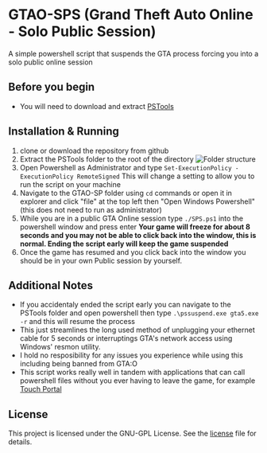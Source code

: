 # GTAO-SPS (Grand Theft Auto Online - Solo Public Session)
A simple powershell script that suspends the GTA process forcing you into a solo public online session

## Before you begin
- You will need to download and extract [PSTools](https://docs.microsoft.com/en-us/sysinternals/downloads/pstools)

## Installation & Running
1. clone or download the repository from github 
2. Extract the PSTools folder to the root of the directory
![Folder structure](https://i.imgur.com/yMTbg0n.png)
3. Open Powershell as Administrator and type `Set-ExecutionPolicy -ExecutionPolicy RemoteSigned` This will change a setting to allow you to run the script on your machine
4. Navigate to the GTAO-SP folder using `cd` commands or open it in explorer and click "file" at the top left then "Open Windows Powershell" (this does not need to run as administrator)
5. While you are in a public GTA Online session type `./SPS.ps1` into the powershell window and press enter **Your game will freeze for about 8 seconds and you may not be able to click back into the window, this is normal. Ending the script early will keep the game suspended**
9. Once the game has resumed and you click back into the window you should be in your own Public session by yourself. 

## Additional Notes
- If you accidentaly ended the script early you can navigate to the PSTools folder and open powershell then type `.\pssuspend.exe gta5.exe -r` and this will resume the process
- This just streamlines the long used method of unplugging your ethernet cable for 5 seconds or interruptings GTA's network access using Windows' resmon utility.
- I hold no resposibility for any issues you experience while using this including being banned from GTA:O
- This script works really well in tandem with applications that can call powershell files without you ever having to leave the game, for example [Touch Portal](https://www.touch-portal.com/)
## License
This project is licensed under the GNU-GPL License. See the [license](https://github.com/Catbirby/GTAO-SPS/blob/master/LICENSE) file for details.

